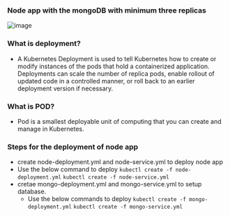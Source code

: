 ### Node app with the mongoDB with minimum three replicas
![image](https://user-images.githubusercontent.com/97250268/204542447-5d278aff-218a-4325-90f1-6a2e751fc947.png)
### What is deployment?
- A Kubernetes Deployment is used to tell Kubernetes how to create or modify instances of the pods that hold a containerized application. Deployments can scale the number of replica pods, enable rollout of updated code in a controlled manner, or roll back to an earlier deployment version if necessary.
### What is POD?
- Pod is a smallest deployable unit of computing that you can create and manage in Kubernetes.
### Steps for the deployment of node app
- create node-deployment.yml and node-service.yml to deploy node app
 - Use the below command to deploy
   `kubectl create -f node-deployment.yml`
   `kubectl create -f node-service.yml`
- cretae mongo-deployment.yml and mongo-service.yml to setup database.
  - Use the below commands to deploy
    `kubectl create -f mongo-deployment.yml`
    `kubectl create -f mongo-service.yml`
